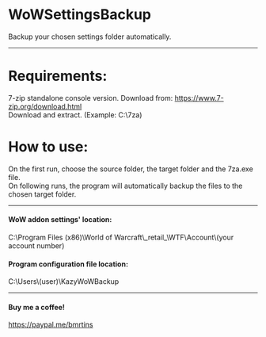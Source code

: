 # WoWSettingsBackup
Backup your chosen settings folder automatically.

---

# Requirements:
7-zip standalone console version. Download from: https://www.7-zip.org/download.html  
Download and extract. (Example: C:\7za)

# How to use:
On the first run, choose the source folder, the target folder and the 7za.exe file.  
On following runs, the program will automatically backup the files to the chosen target folder.

---

#### WoW addon settings' location:
C:\\Program Files (x86)\\World of Warcraft\\\_retail\_\\WTF\\Account\\(your account number)

#### Program configuration file location:
C:\\Users\\(user)\\KazyWoWBackup

---

#### Buy me a coffee!
https://paypal.me/bmrtins
